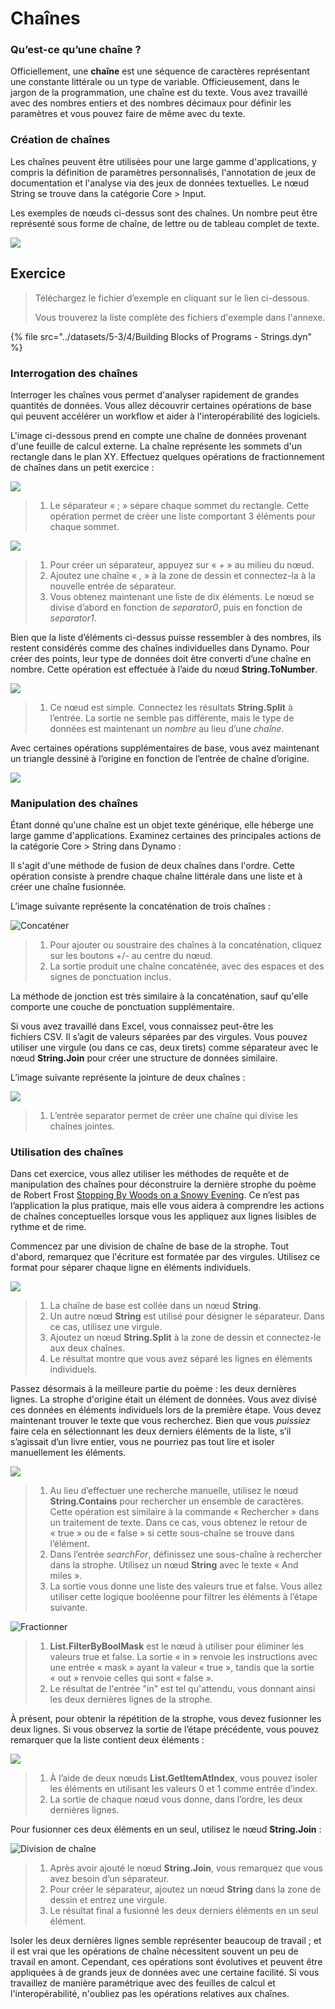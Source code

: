 # Chaînes

### Qu’est-ce qu’une chaîne ?

Officiellement, une **chaîne** est une séquence de caractères représentant une constante littérale ou un type de variable. Officieusement, dans le jargon de la programmation, une chaîne est du texte. Vous avez travaillé avec des nombres entiers et des nombres décimaux pour définir les paramètres et vous pouvez faire de même avec du texte.

### Création de chaînes

Les chaînes peuvent être utilisées pour une large gamme d'applications, y compris la définition de paramètres personnalisés, l'annotation de jeux de documentation et l'analyse via des jeux de données textuelles. Le nœud String se trouve dans la catégorie Core > Input.

Les exemples de nœuds ci-dessus sont des chaînes. Un nombre peut être représenté sous forme de chaîne, de lettre ou de tableau complet de texte.

![](../images/5-3/4/strings-creatingstrings.jpg)

## Exercice

> Téléchargez le fichier d’exemple en cliquant sur le lien ci-dessous.
>
> Vous trouverez la liste complète des fichiers d'exemple dans l'annexe.

{% file src="../datasets/5-3/4/Building Blocks of Programs - Strings.dyn" %}

### Interrogation des chaînes

Interroger les chaînes vous permet d'analyser rapidement de grandes quantités de données. Vous allez découvrir certaines opérations de base qui peuvent accélérer un workflow et aider à l'interopérabilité des logiciels.

L'image ci-dessous prend en compte une chaîne de données provenant d'une feuille de calcul externe. La chaîne représente les sommets d'un rectangle dans le plan XY. Effectuez quelques opérations de fractionnement de chaînes dans un petit exercice :

![](../images/5-3/4/strings-queryingstrings01.jpg)

> 1. Le séparateur « ; » sépare chaque sommet du rectangle. Cette opération permet de créer une liste comportant 3 éléments pour chaque sommet.

![](../images/5-3/4/strings-queryingstrings02.jpg)

> 1. Pour créer un séparateur, appuyez sur « _+_ » au milieu du nœud.
> 2. Ajoutez une chaîne « _,_ » à la zone de dessin et connectez-la à la nouvelle entrée de séparateur.
> 3. Vous obtenez maintenant une liste de dix éléments. Le nœud se divise d’abord en fonction de _separator0_, puis en fonction de _separator1_.

Bien que la liste d’éléments ci-dessus puisse ressembler à des nombres, ils restent considérés comme des chaînes individuelles dans Dynamo. Pour créer des points, leur type de données doit être converti d’une chaîne en nombre. Cette opération est effectuée à l’aide du nœud **String.ToNumber**.

![](../images/5-3/4/strings-queryingstrings03.jpg)

> 1. Ce nœud est simple. Connectez les résultats **String.Split** à l’entrée. La sortie ne semble pas différente, mais le type de données est maintenant un _nombre_ au lieu d’une _chaîne_.

Avec certaines opérations supplémentaires de base, vous avez maintenant un triangle dessiné à l’origine en fonction de l’entrée de chaîne d’origine.

![](../images/5-3/4/strings-queryingstrings04.jpg)

### Manipulation des chaînes

Étant donné qu'une chaîne est un objet texte générique, elle héberge une large gamme d'applications. Examinez certaines des principales actions de la catégorie Core > String dans Dynamo :

Il s'agit d'une méthode de fusion de deux chaînes dans l'ordre. Cette opération consiste à prendre chaque chaîne littérale dans une liste et à créer une chaîne fusionnée.

L’image suivante représente la concaténation de trois chaînes :

![Concaténer](../images/5-3/4/strings-manipulatingstrings01.jpg)

> 1. Pour ajouter ou soustraire des chaînes à la concaténation, cliquez sur les boutons +/- au centre du nœud.
> 2. La sortie produit une chaîne concaténée, avec des espaces et des signes de ponctuation inclus.

La méthode de jonction est très similaire à la concaténation, sauf qu'elle comporte une couche de ponctuation supplémentaire.

Si vous avez travaillé dans Excel, vous connaissez peut-être les fichiers CSV. Il s’agit de valeurs séparées par des virgules. Vous pouvez utiliser une virgule (ou dans ce cas, deux tirets) comme séparateur avec le nœud **String.Join** pour créer une structure de données similaire.

L’image suivante représente la jointure de deux chaînes :

![](../images/5-3/4/strings-manipulatingstrings02.jpg)

> 1. L’entrée separator permet de créer une chaîne qui divise les chaînes jointes.

### Utilisation des chaînes

Dans cet exercice, vous allez utiliser les méthodes de requête et de manipulation des chaînes pour déconstruire la dernière strophe du poème de Robert Frost [Stopping By Woods on a Snowy Evening](http://www.poetryfoundation.org/poem/171621). Ce n’est pas l’application la plus pratique, mais elle vous aidera à comprendre les actions de chaînes conceptuelles lorsque vous les appliquez aux lignes lisibles de rythme et de rime.

Commencez par une division de chaîne de base de la strophe. Tout d'abord, remarquez que l'écriture est formatée par des virgules. Utilisez ce format pour séparer chaque ligne en éléments individuels.

![](../images/5-3/4/strings-workingwithstrings01.jpg)

> 1. La chaîne de base est collée dans un nœud **String**.
> 2. Un autre nœud **String** est utilisé pour désigner le séparateur. Dans ce cas, utilisez une virgule.
> 3. Ajoutez un nœud **String.Split** à la zone de dessin et connectez-le aux deux chaînes.
> 4. Le résultat montre que vous avez séparé les lignes en éléments individuels.

Passez désormais à la meilleure partie du poème : les deux dernières lignes. La strophe d'origine était un élément de données. Vous avez divisé ces données en éléments individuels lors de la première étape. Vous devez maintenant trouver le texte que vous recherchez. Bien que vous _puissiez_ faire cela en sélectionnant les deux derniers éléments de la liste, s’il s’agissait d’un livre entier, vous ne pourriez pas tout lire et isoler manuellement les éléments.

![](../images/5-3/4/strings-workingwithstrings02.jpg)

> 1. Au lieu d’effectuer une recherche manuelle, utilisez le nœud **String.Contains** pour rechercher un ensemble de caractères. Cette opération est similaire à la commande « Rechercher » dans un traitement de texte. Dans ce cas, vous obtenez le retour de « true » ou de « false » si cette sous-chaîne se trouve dans l’élément.
> 2. Dans l’entrée _searchFor_, définissez une sous-chaîne à rechercher dans la strophe. Utilisez un nœud **String** avec le texte « And miles ».
> 3. La sortie vous donne une liste des valeurs true et false. Vous allez utiliser cette logique booléenne pour filtrer les éléments à l’étape suivante.

![Fractionner](../images/5-3/4/strings-workingwithstrings03.jpg)

> 1. **List.FilterByBoolMask** est le nœud à utiliser pour éliminer les valeurs true et false. La sortie « in » renvoie les instructions avec une entrée « mask » ayant la valeur « true », tandis que la sortie « out » renvoie celles qui sont « false ».
> 2. Le résultat de l'entrée "in" est tel qu'attendu, vous donnant ainsi les deux dernières lignes de la strophe.

À présent, pour obtenir la répétition de la strophe, vous devez fusionner les deux lignes. Si vous observez la sortie de l’étape précédente, vous pouvez remarquer que la liste contient deux éléments :

![](../images/5-3/4/strings-workingwithstrings04.jpg)

> 1. À l’aide de deux nœuds **List.GetItemAtIndex**, vous pouvez isoler les éléments en utilisant les valeurs 0 et 1 comme entrée d’index.
> 2. La sortie de chaque nœud vous donne, dans l’ordre, les deux dernières lignes.

Pour fusionner ces deux éléments en un seul, utilisez le nœud **String.Join** :

![Division de chaîne](../images/5-3/4/strings-workingwithstrings05.jpg)

> 1. Après avoir ajouté le nœud **String.Join**, vous remarquez que vous avez besoin d’un séparateur.
> 2. Pour créer le séparateur, ajoutez un nœud **String** dans la zone de dessin et entrez une virgule.
> 3. Le résultat final a fusionné les deux derniers éléments en un seul élément.

Isoler les deux dernières lignes semble représenter beaucoup de travail ; et il est vrai que les opérations de chaîne nécessitent souvent un peu de travail en amont. Cependant, ces opérations sont évolutives et peuvent être appliquées à de grands jeux de données avec une certaine facilité. Si vous travaillez de manière paramétrique avec des feuilles de calcul et l'interopérabilité, n'oubliez pas les opérations relatives aux chaînes.

